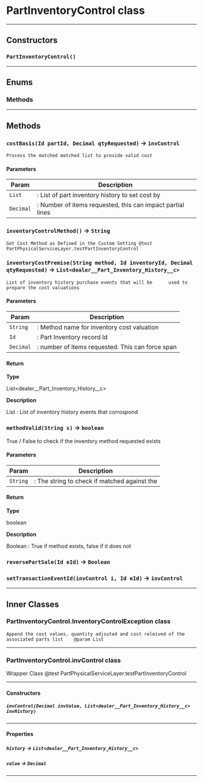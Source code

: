 # PartInventoryControl class
---
## Constructors
### `PartInventoryControl()`
---
## Enums
### Methods

---
## Methods
### `costBasis(Id partId, Decimal qtyRequested)` → `invControl`

 	Process the matched matched list to provide valid cost

#### Parameters
|Param|Description|
|-----|-----------|
|`List` |  	:	List of part inventory history to set cost by |
|`Decimal` |  	:	Number of items requested, this can impact partial lines |

### `inventoryControlMethod()` → `String`

 	Get Cost Method as Defined in the Custom Setting @test PartPhysicalServiceLayer.testPartInventoryControl

### `inventoryCostPremise(String method, Id inventoryId, Decimal qtyRequested)` → `List<dealer__Part_Inventory_History__c>`

 	List of inventory history purchase events that will be 		used to prepare the cost valuations

#### Parameters
|Param|Description|
|-----|-----------|
|`String` |  	: 	Method name for inventory cost valuation |
|`Id` |  		:	Part Inventory record Id |
|`Decimal` |  	:	number of items requested.  This can force span |

#### Return

**Type**

List<dealer__Part_Inventory_History__c>

**Description**

List 	:	List of inventory history events that corrospond

### `methodValid(String s)` → `boolean`

 True / False to check if the inventory method requested exists

#### Parameters
|Param|Description|
|-----|-----------|
|`String` |  	:	The string to check if matched against the |

#### Return

**Type**

boolean

**Description**

Boolean 	:	True if method exists, false if it does not

### `reversePartSale(Id eId)` → `Boolean`
### `setTransactionEventId(invControl i, Id eId)` → `invControl`
---
## Inner Classes

### PartInventoryControl.InventoryControlException class

 	Append the cost values, quantity adjsuted and cost releived of the associated parts list 	@param List

---
### PartInventoryControl.invControl class

 Wrapper Class @test PartPhysicalServiceLayer.testPartInventoryControl

---
#### Constructors
##### `invControl(Decimal invValue, List<dealer__Part_Inventory_History__c> invHistory)`
---
#### Properties

##### `history` → `List<dealer__Part_Inventory_History__c>`

##### `value` → `Decimal`

---
